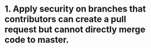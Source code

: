 # 1. Apply security on branches that contributors can create a pull request but cannot directly merge code to master.
